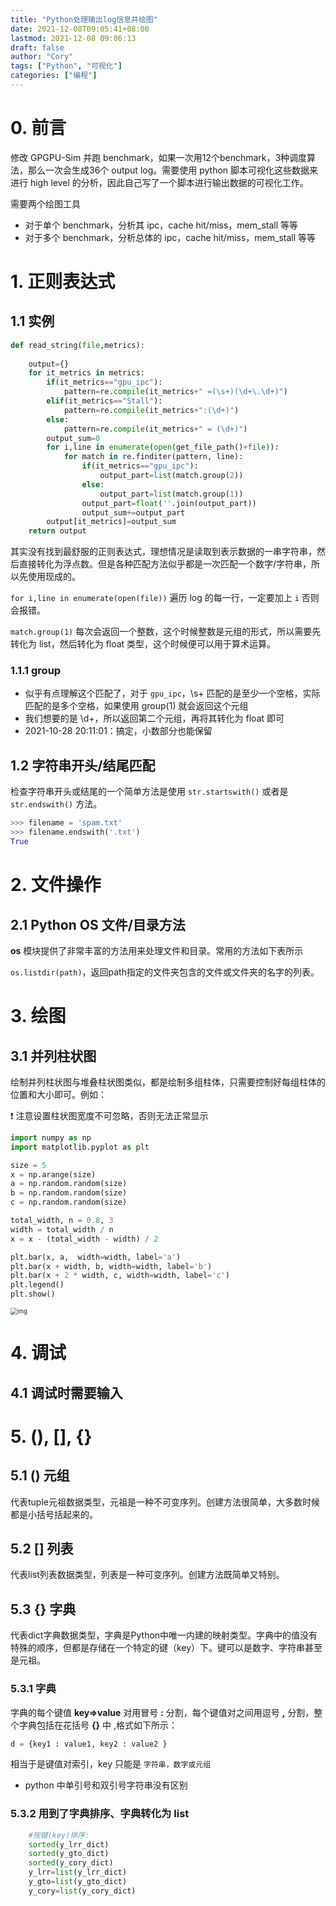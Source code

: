 ```yaml
---
title: "Python处理输出log信息并绘图"
date: 2021-12-08T09:05:41+08:00
lastmod: 2021-12-08 09:06:13
draft: false
author: "Cory"
tags: ["Python", "可视化"]
categories: ["编程"]
---
```


# 0. 前言

修改 GPGPU-Sim 并跑 benchmark，如果一次用12个benchmark，3种调度算法，那么一次会生成36个 output log。需要使用 python 脚本可视化这些数据来进行 high level 的分析，因此自己写了一个脚本进行输出数据的可视化工作。

需要两个绘图工具

+ 对于单个 benchmark，分析其 ipc，cache hit/miss，mem_stall 等等
+ 对于多个 benchmark，分析总体的 ipc，cache hit/miss，mem_stall 等等

# 1. 正则表达式

## 1.1 实例

```python
def read_string(file,metrics):
    
    output={}
    for it_metrics in metrics:
        if(it_metrics=="gpu_ipc"):
            pattern=re.compile(it_metrics+" =(\s+)(\d+\.\d+)")
        elif(it_metrics=="Stall"):
            pattern=re.compile(it_metrics+":(\d+)")
        else:
            pattern=re.compile(it_metrics+" = (\d+)")
        output_sum=0
        for i,line in enumerate(open(get_file_path()+file)):
            for match in re.finditer(pattern, line):
                if(it_metrics=="gpu_ipc"):
                    output_part=list(match.group(2))
                else:
                    output_part=list(match.group(1))
                output_part=float(''.join(output_part))
                output_sum+=output_part
        output[it_metrics]=output_sum
    return output
```

其实没有找到最舒服的正则表达式，理想情况是读取到表示数据的一串字符串，然后直接转化为浮点数。但是各种匹配方法似乎都是一次匹配一个数字/字符串，所以先使用现成的。

`for i,line in enumerate(open(file))` 遍历 log 的每一行，一定要加上 `i` 否则会报错。

`match.group(1)` 每次会返回一个整数，这个时候整数是元组的形式，所以需要先转化为 list，然后转化为 float 类型，这个时候便可以用于算术运算。

### 1.1.1 group 

+ 似乎有点理解这个匹配了，对于 `gpu_ipc`，\s+ 匹配的是至少一个空格，实际匹配的是多个空格，如果使用 group(1) 就会返回这个元组
+ 我们想要的是 \d+，所以返回第二个元组，再将其转化为 float 即可 
+ 2021-10-28 20:11:01：搞定，小数部分也能保留

## 1.2 字符串开头/结尾匹配

检查字符串开头或结尾的一个简单方法是使用 `str.startswith()` 或者是 `str.endswith()` 方法。

```python
>>> filename = 'spam.txt'
>>> filename.endswith('.txt')
True
```

# 2. 文件操作

## 2.1 Python OS 文件/目录方法

**os** 模块提供了非常丰富的方法用来处理文件和目录。常用的方法如下表所示

`os.listdir(path)`，返回path指定的文件夹包含的文件或文件夹的名字的列表。

# 3. 绘图

## 3.1 并列柱状图

绘制并列柱状图与堆叠柱状图类似，都是绘制多组柱体，只需要控制好每组柱体的位置和大小即可。例如：

:exclamation: 注意设置柱状图宽度不可忽略，否则无法正常显示

```python
import numpy as np
import matplotlib.pyplot as plt

size = 5
x = np.arange(size)
a = np.random.random(size)
b = np.random.random(size)
c = np.random.random(size)

total_width, n = 0.8, 3
width = total_width / n
x = x - (total_width - width) / 2

plt.bar(x, a,  width=width, label='a')
plt.bar(x + width, b, width=width, label='b')
plt.bar(x + 2 * width, c, width=width, label='c')
plt.legend()
plt.show()
```

<img src="./Img/Python_柱状图.png" alt="img" style="zoom:67%;" />

# 4. 调试

## 4.1 调试时需要输入

# 5. (), [], {}

## 5.1 () 元组

代表tuple元祖数据类型，元祖是一种不可变序列。创建方法很简单，大多数时候都是小括号括起来的。

## 5.2 [] 列表

代表list列表数据类型，列表是一种可变序列。创建方法既简单又特别。

## 5.3 {} 字典

代表dict字典数据类型，字典是Python中唯一内建的映射类型。字典中的值没有特殊的顺序，但都是存储在一个特定的键（key）下。键可以是数字、字符串甚至是元祖。

### 5.3.1 字典

字典的每个键值 **key=>value** 对用冒号 **:** 分割，每个键值对之间用逗号 **,** 分割，整个字典包括在花括号 **{}** 中 ,格式如下所示：

```python
d = {key1 : value1, key2 : value2 }
```

相当于是键值对索引，key 只能是 `字符串，数字或元组`

+ python 中单引号和双引号字符串没有区别

### 5.3.2 用到了字典排序、字典转化为 list

```python
    #按键(key)排序:
    sorted(y_lrr_dict)
    sorted(y_gto_dict)
    sorted(y_cory_dict)
    y_lrr=list(y_lrr_dict)
    y_gto=list(y_gto_dict)
    y_cory=list(y_cory_dict)
```
